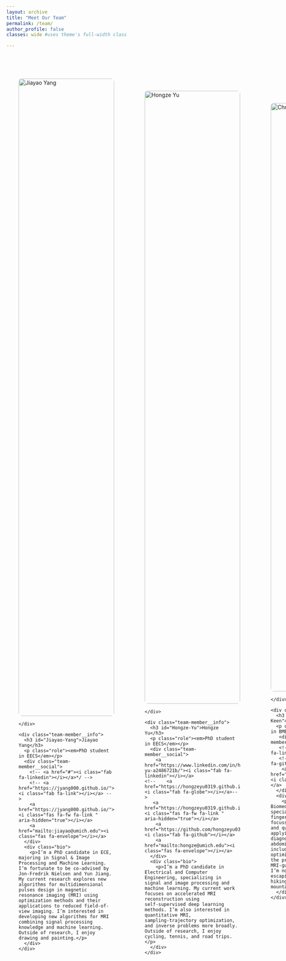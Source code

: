 ```yaml
---
layout: archive
title: "Meet Our Team"
permalink: /team/
author_profile: false
classes: wide #uses theme's full-width class

---
```

<style>
/* Team Grid Styles */
.team-container {
  display: grid;
  grid-template-columns: 1fr;
  gap: 4rem;
  max-width: 1200px;
  margin: 0 auto;
  padding: 2rem 0;
}

.team-member {
  display: grid;
  grid-template-columns: 250px 1fr;
  gap: 3rem;
  padding: 2rem;
  background: var(--global-bg-color);
  color: var(--global-text-color);
  border-radius: 15px;
  box-shadow: 0 5px 15px var(--global-border-color);
  transition: all 0.3s cubic-bezier(0.4, 0, 0.2, 1);
}

.team-member:hover {
  transform: translateY(-5px);
  box-shadow: 0 12px 25px var(--global-border-color);
}
  .team-member__photo {
  width: 100%;
  height: 100%;
  object-fit: cover;
  border-radius: 8px; /* Match container radius */
}
.member-photo-container {
  width: 100px;
  height: 100px;
  border-radius: 10px;
  overflow: hidden;
  margin: 0 auto;
}

.member-photo {
  width: 100%;
  height: 100%;
  object-fit: cover;
  aspect-ratio: 1/1;
  transition: transform 0.3s ease;
}

.team-member:hover .member-photo {
  transform: scale(1.02);
}

.member-info {
  padding-right: 2rem;
  display: flex;
  flex-direction: column;
  margin-bottom: 0rem;
}

.role {
  color: var(--global-text-color);
  font-size: 0.9rem;
  margin: 0rem 0;
  font-style: italic;
   margin-bottom: 0rem; /* Space between role and social links */
}

.social-links {
  order: 3; 
 display: flex;
  gap: 1.2rem;
  margin-top: 1rem;
  justify-content: flex-start;
    transition: all 0.3s ease; /* Add transition */

}

.social-links a {
  color: var(--global-text-color);
  font-size: 1.5rem;
  transition: all 0.3s ease;
}

.social-links a:hover {
  transform: translateY(-3px);
    opacity: 0.9; /* Added for better visual feedback */

}

/* Platform-specific hover colors */
.social-links a[href*="linkedin.com"]:hover { color: #0077b5 !important; }
.social-links a[href*="github.com"]:hover { color: #181717 !important; }
.social-links a[href*="mailto:"]:hover { color: #ea4335 !important; }
.social-links a:hover .fa-globe { 
  color: #34e68a !important; /* Brighter green on hover */
  transform: scale(1.1); 
}

  /* Alumni Section */
.alumni-section {
  margin: 4rem 0;
  padding-top: 3rem;
  border-top: 2px solid var(--global-border-color);
}

.alumni-heading {
  text-align: center;
  margin-bottom: 2rem;
  color: var(--global-text-color);
}

.alumni-list {
  display: grid;
  gap: 1.5rem;
  max-width: 1200px;
  margin: 0 auto;
}

.alumni-member {
  padding: 1.2rem;
  background: var(--global-bg-color);
  border-radius: 8px;
  box-shadow: 0 2px 8px var(--global-border-color);
}

.alumni-name {
  margin: 0;
  font-size: 1.1rem;
  color: var(--global-text-color);
}

.alumni-details {
  color: #666;
  font-size: 0.9rem;
  margin: 0.5rem 0 0;
}

@media (max-width: 768px) {
  .team-member {
    grid-template-columns: 1fr;
    text-align: center;
    gap: 2rem;
  }
  .member-photo-container {
    width: 100px;
    height: 100px;
  }
  
  .member-photo {
    width: 100%;
    height: 100%;
    aspect-ratio: 1/1; /* Force square */
    object-fit: cover; /* Crop to fill */
    margin: 0 auto;
  }
  
  .member-info {
    padding-right: 0;
  }

  .alumni-list {
    grid-template-columns: 1fr;
  }
  
  .social-links {
    justify-content: center;
  }
}
</style>


<div class="team-container">

  <!-- Team Member 1 -->
  <div class="team-member">
    <div class="team-member__left">
      <img src="{{ '/images/jiayao-24-p.jpg' | relative_url }}" 
           alt="Jiayao Yang" 
           class="team-member__photo">
      
    </div>
    
    <div class="team-member__info">
      <h3 id="Jiayao-Yang">Jiayao Yang</h3>
      <p class="role"><em>PhD student in EECS</em></p>
      <div class="team-member__social">
        <!-- <a href="#"><i class="fab fa-linkedin"></i></a>*/ -->
        <!-- <a href="https://jyang000.github.io/"><i class="fab fa-link"></i></a> -->
        <a href="https://jyang000.github.io/"><i class="fas fa-fw fa-link " aria-hidden="true"></i></a>
        <a href="mailto:jiayao@umich.edu"><i class="fas fa-envelope"></i></a>
      </div>
      <div class="bio">
        <p>I’m a PhD candidate in ECE, majoring in Signal & Image Processing and Machine Learning. I’m fortunate to be co-advised by Jon-Fredrik Nielsen and Yun Jiang. My current research explores new algorithms for multidimensional pulses design in magnetic resonance imaging (MRI) using optimization methods and their applications to reduced field-of-view imaging. I’m interested in developing new algorithms for MRI combining signal processing knowledge and machine learning. Outside of research, I enjoy drawing and painting.</p>
      </div>
    </div>
  </div>


   <!-- Team Member 2 -->
  <div class="team-member">
    <div class="team-member__left">
      <img src="{{'/images/hongze_profile_image.png' | relative_url }}" 
           alt="Hongze Yu" 
           class="team-member__photo">
      
    </div>
    
    <div class="team-member__info">
      <h3 id="Hongze-Yu">Hongze Yu</h3>
      <p class="role"><em>PhD student in EECS</em></p>
      <div class="team-member__social">
        <a href="https://www.linkedin.com/in/hongze-yu-a2486721b/"><i class="fab fa-linkedin"></i></a>
    <!--    <a href="https://hongzeyu0319.github.io/"><i class="fab fa-globe"></i></a>-->
       <a href="https://hongzeyu0319.github.io/"><i class="fas fa-fw fa-link " aria-hidden="true"></i></a>
        <a href="https://github.com/hongzeyu0319"><i class="fab fa-github"></i></a>
        <a href="mailto:hongze@umich.edu"><i class="fas fa-envelope"></i></a>
      </div>
      <div class="bio">
        <p>I’m a PhD candidate in Electrical and Computer Engineering, specializing in signal and image processing and machine learning. My current work focuses on accelerated MRI reconstruction using self‑supervised deep learning methods. I’m also interested in quantitative MRI, sampling‑trajectory optimization, and inverse problems more broadly. Outside of research, I enjoy cycling, tennis, and road trips.</p>
      </div>
    </div>
  </div>


   <!-- Team Member 3 -->
  <div class="team-member">
    <div class="team-member__left">
      <img src="{{ '/images/chris_profile.jpg' | relative_url }}" 
           alt="Christopher Keen" 
           class="team-member__photo">
     
    </div>
    
    <div class="team-member__info">
      <h3 id="Christopher-Keen">Christopher Keen</h3>
      <p class="role"><em>PhD student in BME</em></p>
       <div class="team-member__social">
       <!-- <a href="#"><i class="fab fa-linkedin"></i></a> -->
       <!-- <a href="#"><i class="fab fa-github"></i></a> -->
        <a href="mailto:cekeen@med.umich.edu"><i class="fas fa-envelope"></i></a>
      </div>
      <div class="bio">
        <p>I’m a PhD student in Biomedical engineering, specializing in magnetic resonance fingerprinting (MRF). My work is focussed on improving the accuracy and quality MRF T1 and T2 maps and applying this technology to the diagnosis and management of abdominal and pelvic cancers. This includes MRF pulse sequence optimization and application in the prostate at 0.55T to improve MRI-guided biopsy procedures. When I’m not in the lab, I enjoy escaping the city to go camping, hiking, and skiing in the mountains.</p>
      </div>
    </div>
  </div>


   <!-- Team Member 4 -->
  <div class="team-member">
    <div class="team-member__left">
      <img src="{{ '/images/Headshot_Tejinder.jpg' | relative_url }}" 
           alt="Tejinder Kaur" 
           class="team-member__photo">
     
    </div>
    
    <div class="team-member__info">
      <h3 id="Tejinder-Kaur">Tejinder Kaur</h3>
      <p class="role"><em>Postdoctoral Research Fellow</em></p>
       <div class="team-member__social">
        <!-- <a href="#"><i class="fab fa-linkedin"></i></a> -->
        <!-- <a href="#"><i class="fab fa-github"></i></a> -->
        <a href="https://www.researchgate.net/profile/Tejinder-Kaur-28"><i class="fas fa-fw fa-link " aria-hidden="true"></i></a>
        <a href="mailto:kaurte@med.umich.edu"><i class="fas fa-envelope"></i></a> 
      </div>
      <div class="bio">
        <p>I’m an MD in Radiodiagnosis and currently working as a postdoctoral clinical research fellow. My work focuses on MRI-guided interventions at mid-field and the use of MRI fingerprinting in prostate imaging. I’m particularly interested in advancing techniques in prostate imaging to improve diagnostic accuracy. Outside of work, I enjoy reading and playing table tennis.</p>
      </div>
    </div>
  </div>


   <!-- Team Member 5 -->
  <div class="team-member">
    <div class="team-member__left">
      <img src="{{ '/images/mike_profile.jpg' | relative_url }}" 
           alt="Michael Jaroszewicz" 
           class="team-member__photo">
     
    </div>
    
    <div class="team-member__info">
      <h3 id="Michael-Jaroszewicz">Michael Jaroszewicz</h3>
      <p class="role"><em>Postdoctoral Research Fellow</em></p>
      <div class="team-member__social">
        <!-- <a href="#"><i class="fab fa-linkedin"></i></a> -->
       <!-- <a href="#"><i class="fab fa-github"></i></a> -->
        <a href="mailto:jaroszem@med.umich.edu"><i class="fas fa-envelope"></i></a>
         
      </div>
      <div class="bio">
        <p>I'm an NMR spectroscopist by training, with a background in developing pulse sequences to address sensitivity and resolution challenges in solid- and solution-state NMR. My current work focuses on applying similar principles to quantitative MRI, particularly in developing techniques for diffusion and T2 mapping to better study disease. This includes designing specialized RF pulse sequences and creating strategies for robust and efficient data acquisition. Outside of research, I am passionate about cooking and especially enjoy preparing dishes from various cuisines I've encountered while traveling and studying abroad.</p>
      </div>
    </div>
  </div>

  <!-- Team Member 6 -->
  <div class="team-member">
    <div class="team-member__left">
      <img src="{{ '/images/profile_Catherine.jpg' | relative_url }}" 
           alt="Catherine Liang" 
           class="team-member__photo">
      
    </div>
    
    <div class="team-member__info">
      <h3 id="Catherine-Liang">Catherine Liang</h3>
      <p class="role"><em>Undergraduate Student in Biomedical Engineering</em></p>
      <div class="team-member__social">
       <a href="https://www.linkedin.com/in/catherine-liang-95406b208"><i class="fab fa-linkedin"></i></a>
       <!-- <a href="#"><i class="fab fa-github"></i></a> -->
        <a href="mailto:catliang@umich.edu"><i class="fas fa-envelope"></i></a>
      </div>
      <div class="bio">
        <p>Catherine is an undergraduate student majoring in Biomedical Engineering with a minor in Computer Science. Her current project involves investigating the effects that different dMRI preprocessing methods have on ADC map generation (specifically for prostate scans). In her free time, she enjoys playing video games, watching anime, and drawing.</p>
      </div>
    </div>
  </div>


  <div class="alumni-section">
  <h2 class="alumni-heading">Lab Alumni</h2>
  <div class="alumni-list">
    
    <div class="alumni-member">
      <div class="alumni-name">John Smith</div>
      <div class="alumni-details">
        <div>PhD Student (2018-2022)</div>
        <div>Now: Research Scientist at XYZ Corp</div>
      </div>
    </div>

    <div class="alumni-member">
      <div class="alumni-name">Jane Doe</div>
      <div class="alumni-details">
        <div>Postdoc (2019-2021)</div>
        <div>Now: Assistant Professor at ABC University</div>
        <div class="social-links" style="margin-top: 0.8rem;">
          <a href="#"><i class="fab fa-linkedin"></i></a>
          <a href="#"><i class="fas fa-envelope"></i></a>
        </div>
      </div>
    </div>

  </div>
</div>
</div>

<!-- Add Font Awesome for icons -->
<link rel="stylesheet" href="https://cdnjs.cloudflare.com/ajax/libs/font-awesome/5.15.4/css/all.min.css">
---
